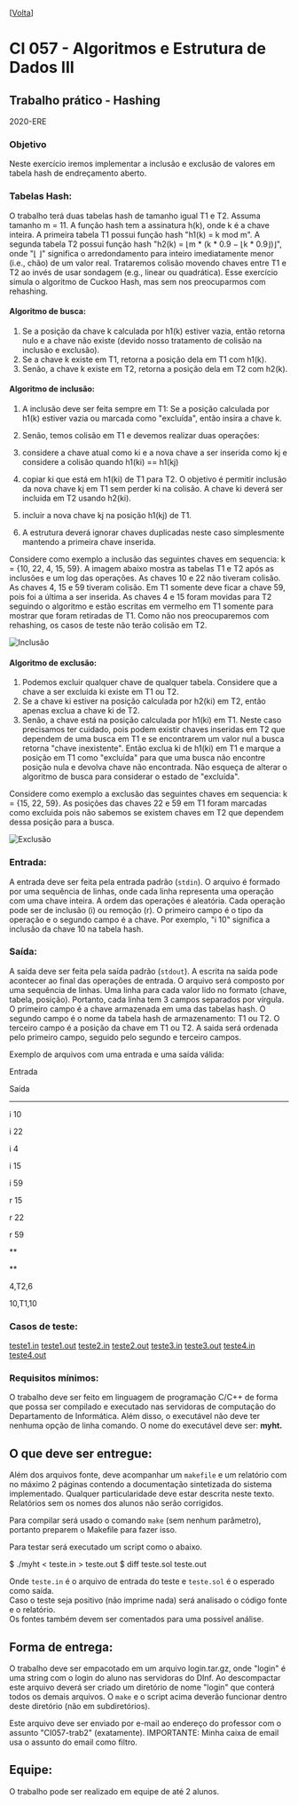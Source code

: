 \[[Volta](../../ci057.html)\]

CI 057 - Algoritmos e Estrutura de Dados III
============================================

Trabalho prático - Hashing
--------------------------

2020-ERE

### Objetivo

Neste exercício iremos implementar a inclusão e exclusão de valores em tabela hash de endreçamento aberto.

### Tabelas Hash:

O trabalho terá duas tabelas hash de tamanho igual T1 e T2. Assuma tamanho m = 11. A função hash tem a assinatura h(k), onde k é a chave inteira. A primeira tabela T1 possui função hash "h1(k) = k mod m". A segunda tabela T2 possui função hash "h2(k) = ⌊m \* (k \* 0.9 − ⌊k \* 0.9⌋)⌋", onde "⌊ ⌋" significa o arredondamento para inteiro imediatamente menor (i.e., chão) de um valor real. Trataremos colisão movendo chaves entre T1 e T2 ao invés de usar sondagem (e.g., linear ou quadrática). Esse exercício simula o algoritmo de Cuckoo Hash, mas sem nos preocuparmos com rehashing.

#### Algoritmo de busca:

1.  Se a posição da chave k calculada por h1(k) estiver vazia, então retorna nulo e a chave não existe (devido nosso tratamento de colisão na inclusão e exclusão).
2.  Se a chave k existe em T1, retorna a posição dela em T1 com h1(k).
3.  Senão, a chave k existe em T2, retorna a posição dela em T2 com h2(k).

#### Algoritmo de inclusão:

1.  A inclusão deve ser feita sempre em T1: Se a posição calculada por h1(k) estiver vazia ou marcada como "excluída", então insira a chave k.
2.  Senão, temos colisão em T1 e devemos realizar duas operações:

1.  considere a chave atual como ki e a nova chave a ser inserida como kj e considere a colisão quando h1(ki) == h1(kj)
2.  copiar ki que está em h1(ki) de T1 para T2. O objetivo é permitir inclusão da nova chave kj em T1 sem perder ki na colisão. A chave ki deverá ser incluida em T2 usando h2(ki).
3.  incluir a nova chave kj na posição h1(kj) de T1.

4.  A estrutura deverá ignorar chaves duplicadas neste caso simplesmente mantendo a primeira chave inserida.

Considere como exemplo a inclusão das seguintes chaves em sequencia: k = {10, 22, 4, 15, 59}. A imagem abaixo mostra as tabelas T1 e T2 após as inclusões e um log das operações. As chaves 10 e 22 não tiveram colisão. As chaves 4, 15 e 59 tiveram colisão. Em T1 somente deve ficar a chave 59, pois foi a última a ser inserida. As chaves 4 e 15 foram movidas para T2 seguindo o algoritmo e estão escritas em vermelho em T1 somente para mostrar que foram retiradas de T1. Como não nos preocuparemos com rehashing, os casos de teste não terão colisão em T2.

![](inclusao.png "Inclusão")

#### Algoritmo de exclusão:

1.  Podemos excluir qualquer chave de qualquer tabela. Considere que a chave a ser excluída ki existe em T1 ou T2.
2.  Se a chave ki estiver na posição calculada por h2(ki) em T2, então apenas exclua a chave ki de T2.
3.  Senão, a chave está na posição calculada por h1(ki) em T1. Neste caso precisamos ter cuidado, pois podem existir chaves inseridas em T2 que dependem de uma busca em T1 e se encontrarem um valor nul a busca retorna "chave inexistente". Então exclua ki de h1(ki) em T1 e marque a posição em T1 como "excluída" para que uma busca não encontre posição nula e devolva chave não encontrada. Não esqueça de alterar o algoritmo de busca para considerar o estado de "excluída".

Considere como exemplo a exclusão das seguintes chaves em sequencia: k = {15, 22, 59}. As posições das chaves 22 e 59 em T1 foram marcadas como excluida pois não sabemos se existem chaves em T2 que dependem dessa posição para a busca.

![](exclusao.png "Exclusão")

### Entrada:

A entrada deve ser feita pela entrada padrão (`stdin`). O arquivo é formado por uma sequência de linhas, onde cada linha representa uma operação com uma chave inteira. A ordem das operações é aleatória. Cada operação pode ser de inclusão (i) ou remoção (r). O primeiro campo é o tipo da operação e o segundo campo é a chave. Por exemplo, "i 10" significa a inclusão da chave 10 na tabela hash.

### Saída:

A saída deve ser feita pela saída padrão (`stdout`). A escrita na saída pode acontecer ao final das operações de entrada. O arquivo será composto por uma sequência de linhas. Uma linha para cada valor lido no formato (chave, tabela, posição). Portanto, cada linha tem 3 campos separados por vírgula. O primeiro campo é a chave armazenada em uma das tabelas hash. O segundo campo é o nome da tabela hash de armazenamento: T1 ou T2. O terceiro campo é a posição da chave em T1 ou T2. A saida será ordenada pelo primeiro campo, seguido pelo segundo e terceiro campos.

Exemplo de arquivos com uma entrada e uma saída válida:

Entrada

Saída

****

i 10

i 22

i 4

i 15

i 59

r 15

r 22

r 59

**

**

4,T2,6

10,T1,10

### Casos de teste:

[teste1.in](teste1.in) [teste1.out](teste1.out) [teste2.in](teste2.in) [teste2.out](teste2.out) [teste3.in](teste3.in) [teste3.out](teste3.out) [teste4.in](teste4.in) [teste4.out](teste4.out)

### Requisitos mínimos:

O trabalho deve ser feito em linguagem de programação C/C++ de forma que possa ser compilado e executado nas servidoras de computação do Departamento de Informática. Além disso, o executável não deve ter nenhuma opção de linha comando. O nome do executável deve ser: **myht.**

O que deve ser entregue:
------------------------

Além dos arquivos fonte, deve acompanhar um `makefile` e um relatório com no máximo 2 páginas contendo a documentação sintetizada do sistema implementado. Qualquer particularidade deve estar descrita neste texto. Relatórios sem os nomes dos alunos não serão corrigidos.

Para compilar será usado o comando `make` (sem nenhum parâmetro), portanto preparem o Makefile para fazer isso.

Para testar será executado um script como o abaixo.

$ ./myht < teste.in > teste.out
$ diff teste.sol teste.out

Onde `teste.in` é o arquivo de entrada do teste e `teste.sol` é o esperado como saída.  
Caso o teste seja positivo (não imprime nada) será analisado o código fonte e o relatório.  
Os fontes também devem ser comentados para uma possível análise.

Forma de entrega:
-----------------

O trabalho deve ser empacotado em um arquivo login.tar.gz, onde "login" é uma string com o login do aluno nas servidoras do DInf. Ao descompactar este arquivo deverá ser criado um diretório de nome "login" que conterá todos os demais arquivos. O `make` e o script acima deverão funcionar dentro deste diretório (não em subdiretórios).

Este arquivo deve ser enviado por e-mail ao endereço do professor com o assunto "CI057-trab2" (exatamente). IMPORTANTE: Minha caixa de email usa o assunto do email como filtro.

Equipe:
-------

O trabalho pode ser realizado em equipe de até 2 alunos.
